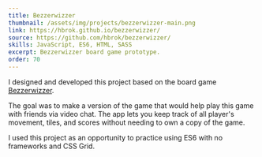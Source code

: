 ```yaml
---
title: Bezzerwizzer
thumbnail: /assets/img/projects/bezzerwizzer-main.png
link: https://hbrok.github.io/bezzerwizzer/
source: https://github.com/hbrok/bezzerwizzer/
skills: JavaScript, ES6, HTML, SASS
excerpt: Bezzerwizzer board game prototype.
order: 70
---
```


I designed and developed this project based on the board game [Bezzerwizzer](https://en.wikipedia.org/wiki/Bezzerwizzer).

The goal was to make a version of the game that would help play this game with friends via video chat. The app lets you keep track of all player's movement, tiles, and scores without needing to own a copy of the game.

I used this project as an opportunity to practice using ES6 with no frameworks and CSS Grid.
